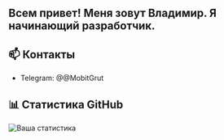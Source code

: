 ## Всем привет! Меня зовут Владимир. Я начинающий разработчик.


## 📫 Контакты
- Telegram: @@MobitGrut

## 📊 Статистика GitHub
![Ваша статистика](https://github-readme-stats.vercel.app/api?username=MysticStory&show_icons=true&theme=dark)
